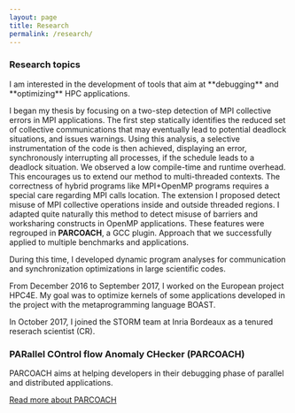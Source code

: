 ```yaml
---
layout: page
title: Research
permalink: /research/
---
```


<div class="panel panel-info" markdown="1">
  <div class="panel-heading">
    <h3 class="panel-title">Research topics</h3>
  </div>
  <div class="panel-body" markdown="1">
I am interested in the development of tools that aim at **debugging** and **optimizing** HPC applications.

I began my thesis by focusing on a two-step detection of MPI collective errors in MPI applications. The first step statically identifies the reduced set of collective communications that may eventually lead to potential deadlock situations,
 and issues warnings. Using this analysis, a selective instrumentation of the code is then achieved, displaying an error, synchronously
 interrupting all processes, if the schedule leads to a deadlock situation. We observed a low compile-time and runtime overhead. This encourages us to 
 extend our method to multi-threaded contexts. The correctness of hybrid programs like MPI+OpenMP
 programs requires a special care regarding
 MPI calls location. The extension I proposed detect misuse of MPI collective operations inside and outside threaded regions.
 I adapted quite naturally this method to detect misuse of barriers and worksharing constructs in OpenMP applications.
 These features were regrouped in **PARCOACH**, a GCC plugin. Approach that we successfully applied to multiple benchmarks and applications.

During this time, I developed dynamic program analyses for communication and synchronization optimizations in large scientific codes.

From December 2016 to September 2017, I worked on the European project HPC4E. My goal was to optimize kernels of some applications developed in the project with the metaprogramming language BOAST.

In October 2017, I joined the STORM team at Inria Bordeaux as a tenured reserach scientist (CR). 

  </div>
</div>


<div class="panel panel-info" markdown="1">
  <div class="panel-heading">
    <h3 class="panel-title">PARallel COntrol flow Anomaly CHecker (PARCOACH)</h3>
  </div>
  <div class="panel-body">

PARCOACH aims at helping developers in their debugging phase of parallel and distributed applications.

<a href="https://team.inria.fr/storm/software/parcoach/" target="_blank">Read more about PARCOACH</a>

  </div>
</div>
